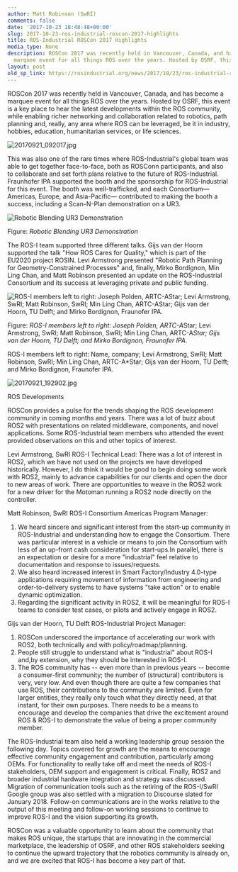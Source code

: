 ```yaml
---
author: Matt Robinson (SwRI)
comments: false
date: '2017-10-23 18:48:48+00:00'
slug: 2017-10-23-ros-industrial-roscon-2017-highlights
title: ROS-Industrial ROSCon 2017 Highlights
media_type: None
description: ROSCon 2017 was recently held in Vancouver, Canada, and has become a
  marquee event for all things ROS over the years. Hosted by OSRF, this event ...
layout: post
old_sp_link: https://rosindustrial.org/news/2017/10/23/ros-industrial-roscon-2017-highlights
---
```


ROSCon 2017 was recently held in Vancouver, Canada, and has become a marquee event for all things ROS over the years. Hosted by OSRF, this event is a key place to hear the latest developments within the ROS community, while enabling richer networking and collaboration related to robotics, path planning and, really, any area where ROS can be leveraged, be it in industry, hobbies, education, humanitarian services, or life sciences.

![20170921_092017.jpg](https://images.squarespace-cdn.com/content/v1/51df34b1e4b08840dcfd2841/1508784439788-BJ9PRI209PS2CMJFMS7U/20170921_092017.jpg)

This was also one of the rare times where ROS-Industrial's global team was able to get together face-to-face, both as ROSConn participants, and also to collaborate and set forth plans relative to the future of ROS-Industrial.
Fraunhofer IPA supported the booth and the sponsorship for ROS-Industrial for this event. The booth was well-trafficked, and each Consortium—
Americas, Europe, and Asia-Pacific—
contributed to making the booth a success, including a Scan-N-Plan demonstration on a UR3. 

![Robotic Blending UR3 Demonstration](https://images.squarespace-cdn.com/content/v1/51df34b1e4b08840dcfd2841/1508783934683-6F9Q9DBMMO9CDBOKZCAG/videotogif_2017.09.22_17.38.49.gif)

Figure: *Robotic Blending UR3 Demonstration*

The ROS-I team supported three different talks. Gijs van der Hoorn supported the talk "How ROS Cares for Quality," which is part of the EU2020 project ROSIN. Levi Armstrong presented "Robotic Path Planning for Geometry-Constrained Processes" and, finally, Mirko Bordignon, Min Ling Chan, and Matt Robinson presented an update on the ROS-Industrial Consortium and its success at leveraging private and public funding.

![ROS-I members left to right: Joseph Polden, ARTC-A*Star; Levi Armstrong, SwRI; Matt Robinson, SwRI; Min Ling Chan, ARTC-A*Star; Gijs van der Hoorn, TU Delft; and Mirko Bordignon, Fraunofer IPA.](https://images.squarespace-cdn.com/content/v1/51df34b1e4b08840dcfd2841/1508783651748-MNFU63HJ2S0CN1KI08Z8/IMG-20170922-WA0010.jpg)

Figure: *ROS-I members left to right: Joseph Polden, ARTC-A*Star; Levi Armstrong, SwRI; Matt Robinson, SwRI; Min Ling Chan, ARTC-A*Star; Gijs van der Hoorn, TU Delft; and Mirko Bordignon, Fraunofer IPA.*

ROS-I members left to right: Name, company; Levi Armstrong, SwRI; Matt Robinson, SwRI; Min Ling Chan, ARTC-A*Star; Gijs van der Hoorn, TU Delft; and Mirko Bordignon, Fraunofer IPA.

![20170921_192902.jpg](https://images.squarespace-cdn.com/content/v1/51df34b1e4b08840dcfd2841/1508784478667-RII4UMAUL8GFHPKCEAVX/20170921_192902.jpg)

ROS Developments

ROSCon provides a pulse for the trends shaping the ROS development community in coming months and years. There was a lot of buzz about ROS2 with presentations on related middleware, components, and novel applications. Some ROS-Industrial team members who attended the event provided observations on this and other topics of interest.

Levi Armstrong, SwRI ROS-I Technical Lead: There was a lot of interest in ROS2, which we have not used on the projects we have developed historically. However, I do think it would be good to begin doing some work with ROS2, mainly to advance capabilities for our clients and open the door to new areas of work. There are opportunities to weave in the ROS2 work for a new driver for the Motoman running a ROS2 node directly on the controller. 

Matt Robinson, SwRI ROS-I Consortium Americas Program Manager: 

1. We heard sincere and significant interest from the start-up community in ROS-Industrial and understanding how to engage the Consortium. There was particular interest in a vehicle or means to join the Consortium with less of an up-front cash consideration for start-ups.In parallel, there is an expectation or desire for a more "industrial" feel relative to documentation and response to issues/requests.
2. We also heard increased interest in Smart Factory/Industry 4.0-type applications requiring movement of information from engineering and order-to-delivery systems to have systems "take action" or to enable dynamic optimization.
3. Regarding the significant activity in ROS2, it will be meaningful for ROS-I teams to consider test cases, or pilots and actively engage in ROS2.

Gijs van der Hoorn, TU Delft ROS-Industrial Project Manager:

1. ROSCon underscored the importance of accelerating our work with ROS2, both technically and with policy/roadmap/planning.
2. People still struggle to understand what is "industrial" about ROS-I and,by extension, why they should be interested in ROS-I.
3. The ROS community has -- even more than in previous years -- become a consumer-first community; the number of (structural) contributors is very, very low. And even though there are quite a few companies that use ROS, their contributions to the community are limited. Even for larger entities, they really only touch what they directly need, at that instant, for their own purposes. There needs to be a means to encourage and develop the companies that drive the excitement around ROS & ROS-I to demonstrate the value of being a proper community member.

The ROS-Industrial team also held a working leadership group session the following day. Topics covered for growth are the means to encourage effective community engagement and contribution, particularly among OEMs. For functionality to really take off and meet the needs of ROS-I stakeholders, OEM support and engagement is critical. Finally, ROS2 and broader industrial hardware integration and strategy was discussed. Migration of communication tools such as the retiring of the ROS-I/SwRI Google group was also settled with a migration to Discourse slated for January 2018. Follow-on communications are in the works relative to the output of this meeting and follow-on working sessions to continue to improve ROS-I and the vision supporting its growth. 

ROSCon was a valuable opportunity to learn about the community that makes ROS unique, the startups that are innovating in the commercial marketplace, the leadership of OSRF, and other ROS stakeholders seeking to continue the upward trajectory that the robotics community is already on, and we are excited that ROS-I has become a key part of that.


